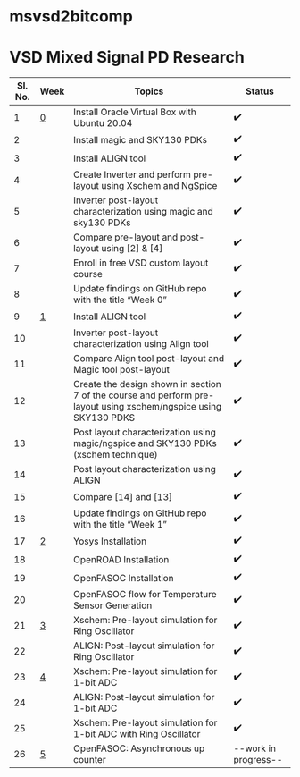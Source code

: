# msvsd2bitcomp
# VSD Mixed Signal PD Research

| Sl. No. | Week | Topics | Status |
| ------- | ---- | ------ | ------ |
| 1 | [0](https://github.com/Swagatika-Meher/msvsd2bitcomp/tree/main/Week_0) | Install Oracle Virtual Box with Ubuntu 20.04 | ✔️ |
| 2 |   | Install magic and SKY130 PDKs | ✔️ |
| 3 |   | Install ALIGN tool | ✔️ |
| 4 |   | Create Inverter and perform pre-layout using Xschem and NgSpice | ✔️ |
| 5 |   | Inverter post-layout characterization using magic and sky130 PDKs | ✔️ |
| 6 |   | Compare pre-layout and post-layout using [2] & [4] | ✔️ |
| 7 |   | Enroll in free VSD custom layout course | ✔️ |
| 8 |   | Update findings on GitHub repo with the title “Week 0” | ✔️ |
| 9 | [1](https://github.com/Swagatika-Meher/msvsd2bitcomp/tree/main/Week_1) | Install ALIGN tool | ✔️ |
| 10 |   | Inverter post-layout characterization using Align tool | ✔️ |
| 11 |   | Compare Align tool post-layout and Magic tool post-layout | ✔️ |
| 12 |   | Create the design shown in section 7 of the course and perform pre-layout using xschem/ngspice using SKY130 PDKS | ✔️ |
| 13 |   | Post layout characterization using magic/ngspice and SKY130 PDKs (xschem technique) | ✔️ |
| 14 |   | Post layout characterization using ALIGN | ✔️ |
| 15 |   | Compare [14] and [13] | ✔️ |
| 16 |   | Update findings on GitHub repo with the title “Week 1” | ✔️ |
| 17 | [2](https://github.com/Swagatika-Meher/msvsd2bitcomp/tree/main/Week_2) | Yosys Installation | ✔️ |
| 18 |   | OpenROAD Installation | ✔️ |
| 19 |   | OpenFASOC Installation | ✔️ |
| 20 |   | OpenFASOC flow for Temperature Sensor Generation | ✔️ |
| 21 | [3](https://github.com/Swagatika-Meher/msvsd2bitcomp/tree/main/Week_3) | Xschem: Pre-layout simulation for Ring Oscillator | ✔️ |
| 22 |   | ALIGN: Post-layout simulation for Ring Oscillator | ✔️ |
| 23 | [4](https://github.com/Swagatika-Meher/msvsd2bitcomp/tree/main/Week_4) | Xschem: Pre-layout simulation for 1-bit ADC | ✔️ |
| 24 |   | ALIGN: Post-layout simulation for 1-bit ADC | ✔️ |
| 25 |   | Xschem: Pre-layout simulation for 1-bit ADC with Ring Oscillator | ✔️ |
| 26 | [5](https://github.com/Swagatika-Meher/msvsd2bitcomp/tree/main/Week_5) | OpenFASOC: Asynchronous up counter | --work in progress-- |
